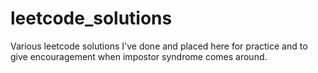 # leetcode_solutions

Various leetcode solutions I've done and placed here for practice and to give encouragement when impostor syndrome comes around.
